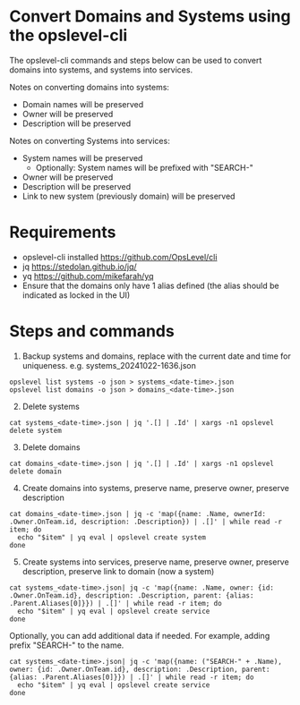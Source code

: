 # Convert Domains and Systems using the opslevel-cli

The opslevel-cli commands and steps below can be used to convert domains into systems, and systems into services.

Notes on converting domains into systems:
* Domain names will be preserved
* Owner will be preserved
* Description will be preserved

Notes on converting Systems into services:
* System names will be preserved
  * Optionally: System names will be prefixed with "SEARCH-"
* Owner will be preserved
* Description will be preserved
* Link to new system (previously domain) will be preserved

# Requirements

* opslevel-cli installed https://github.com/OpsLevel/cli
* jq https://stedolan.github.io/jq/
* yq https://github.com/mikefarah/yq
* Ensure that the domains only have 1 alias defined (the alias should be indicated as locked in the UI)

# Steps and commands

1. Backup systems and domains, replace <date-time> with the current date and time for uniqueness. e.g. systems_20241022-1636.json

```
opslevel list systems -o json > systems_<date-time>.json
opslevel list domains -o json > domains_<date-time>.json
```

2.  Delete systems

```
cat systems_<date-time>.json | jq '.[] | .Id' | xargs -n1 opslevel delete system
```

3. Delete domains

```
cat domains_<date-time>.json | jq '.[] | .Id' | xargs -n1 opslevel delete domain
```

4. Create domains into systems, preserve name, preserve owner, preserve description

```
cat domains_<date-time>.json | jq -c 'map({name: .Name, ownerId: .Owner.OnTeam.id, description: .Description}) | .[]' | while read -r item; do
  echo "$item" | yq eval | opslevel create system
done
```

5. Create systems into services, preserve name, preserve owner, preserve description, preserve link to domain (now a system)

```
cat systems_<date-time>.json| jq -c 'map({name: .Name, owner: {id: .Owner.OnTeam.id}, description: .Description, parent: {alias: .Parent.Aliases[0]}}) | .[]' | while read -r item; do
  echo "$item" | yq eval | opslevel create service
done
```

Optionally, you can add additional data if needed. For example, adding prefix "SEARCH-" to the name.

```
cat systems_<date-time>.json| jq -c 'map({name: ("SEARCH-" + .Name), owner: {id: .Owner.OnTeam.id}, description: .Description, parent: {alias: .Parent.Aliases[0]}}) | .[]' | while read -r item; do
  echo "$item" | yq eval | opslevel create service
done
```